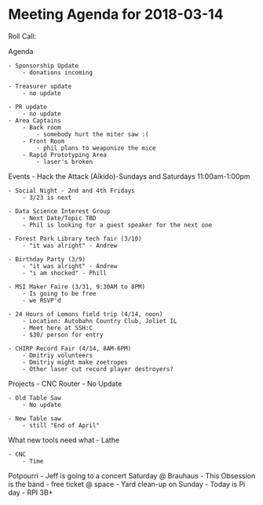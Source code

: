 Meeting Agenda for 2018-03-14
============================
Roll Call:

Agenda

	- Sponsorship Update
		- donations incoming

	- Treasurer update
		- no update

	- PR update
		- no update
	- Area Captains
		- Back room
			- somebody hurt the miter saw :(
		- Front Room
			- phil plans to weaponize the mice
		- Rapid Prototyping Area
			- laser's broken

Events
	- Hack the Attack (Aikido)-Sundays and Saturdays 11:00am-1:00pm

	- Social Night - 2nd and 4th Fridays
		- 3/23 is next

	- Data Science Interest Group
		- Next Date/Topic TBD
		- Phil is looking for a guest speaker for the next one

	- Forest Park Library tech fair (3/10)
		- "it was alright" - Andrew

	- Birthday Party (3/9)
		- "it was alright" - Andrew
		- "i am shocked" - Phill

	- MSI Maker Faire (3/31, 9:30AM to 8PM)
		- Is going to be free
		- we RSVP'd

	- 24 Hours of Lemons field trip (4/14, noon)
		- Location: Autobahn Country Club, Joliet IL
		- Meet here at SSH:C
		- $30/ person for entry

	- CHIRP Record Fair (4/14, 8AM-6PM)
		- Dmitriy volunteers
		- Dmitriy might make zoetropes
		- Other laser cut record player destroyers?

Projects
	- CNC Router
	- No Update

	- Old Table Saw
		- No update

	- New Table saw
		- still "End of April"

What new tools need what
	- Lathe

	- CNC
		- Time

Potpourri
	- Jeff is going to a concert Saturday @ Brauhaus - This Obsession is the band - free ticket @ space
	- Yard clean-up on Sunday
	- Today is Pi day
	- RPI 3B+

